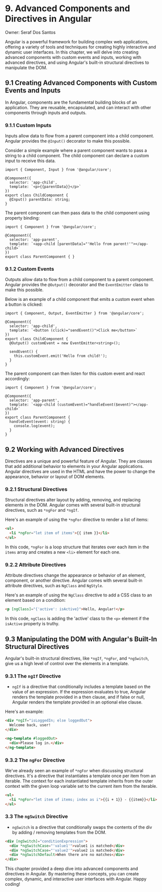 # 9. Advanced Components and Directives in Angular

Owner: Seraf Dos Santos

Angular is a powerful framework for building complex web applications, offering a variety of tools and techniques for creating highly interactive and dynamic user interfaces. In this chapter, we will delve into creating advanced components with custom events and inputs, working with advanced directives, and using Angular's built-in structural directives to manipulate the DOM.

## 9.1 Creating Advanced Components with Custom Events and Inputs

In Angular, components are the fundamental building blocks of an application. They are reusable, encapsulated, and can interact with other components through inputs and outputs.

### 9.1.1 Custom Inputs

Inputs allow data to flow from a parent component into a child component. Angular provides the `@Input()` decorator to make this possible.

Consider a simple example where a parent component wants to pass a string to a child component. The child component can declare a custom input to receive this data.

```tsx
import { Component, Input } from '@angular/core';

@Component({
  selector: 'app-child',
  template: `<p>{{parentData}}</p>`
})
export class ChildComponent {
  @Input() parentData: string;
}

```

The parent component can then pass data to the child component using property binding:

```tsx
import { Component } from '@angular/core';

@Component({
  selector: 'app-parent',
  template: `<app-child [parentData]="'Hello from parent!'"></app-child>`
})
export class ParentComponent { }

```

### 9.1.2 Custom Events

Outputs allow data to flow from a child component to a parent component. Angular provides the `@Output()` decorator and the `EventEmitter` class to make this possible.

Below is an example of a child component that emits a custom event when a button is clicked:

```tsx
import { Component, Output, EventEmitter } from '@angular/core';

@Component({
  selector: 'app-child',
  template: `<button (click)="sendEvent()">Click me</button>`
})
export class ChildComponent {
  @Output() customEvent = new EventEmitter<string>();

  sendEvent() {
    this.customEvent.emit('Hello from child!');
  }
}

```

The parent component can then listen for this custom event and react accordingly:

```tsx
import { Component } from '@angular/core';

@Component({
  selector: 'app-parent',
  template: `<app-child (customEvent)="handleEvent($event)"></app-child>`
})
export class ParentComponent {
  handleEvent(event: string) {
    console.log(event);
  }
}

```

## 9.2 Working with Advanced Directives

Directives are a unique and powerful feature of Angular. They are classes that add additional behavior to elements in your Angular applications. Angular directives are used in the HTML and have the power to change the appearance, behavior or layout of DOM elements.

### 9.2.1 Structural Directives

Structural directives alter layout by adding, removing, and replacing elements in the DOM. Angular comes with several built-in structural directives, such as `*ngFor` and `*ngIf`.

Here's an example of using the `*ngFor` directive to render a list of items:

```html
<ul>
  <li *ngFor="let item of items">{{ item }}</li>
</ul>

```

In this code, `*ngFor` is a loop structure that iterates over each item in the `items` array and creates a new `<li>` element for each one.

### 9.2.2 Attribute Directives

Attribute directives change the appearance or behavior of an element, component, or another directive. Angular comes with several built-in attribute directives, such as `NgClass` and `NgStyle`.

Here's an example of using the `NgClass` directive to add a CSS class to an element based on a condition:

```html
<p [ngClass]="{'active': isActive}">Hello, Angular!</p>

```

In this code, `ngClass` is adding the 'active' class to the `<p>` element if the `isActive` property is truthy.

## 9.3 Manipulating the DOM with Angular's Built-In Structural Directives

Angular's built-in structural directives, like `*ngIf`, `*ngFor`, and `*ngSwitch`, give us a high level of control over the elements in a template.

### 9.3.1 The `ngIf` Directive

- `ngIf` is a directive that conditionally includes a template based on the value of an expression. If the expression evaluates to true, Angular renders the template provided in a then clause, and if false or null, Angular renders the template provided in an optional else clause.

Here's an example:

```html
<div *ngIf="isLoggedIn; else loggedOut">
  Welcome back, user!
</div>

<ng-template #loggedOut>
  <div>Please log in.</div>
</ng-template>

```

### 9.3.2 The `ngFor` Directive

We've already seen an example of `*ngFor` when discussing structural directives. It's a directive that instantiates a template once per item from an iterable. The context for each instantiated template inherits from the outer context with the given loop variable set to the current item from the iterable.

```html
<ul>
  <li *ngFor="let item of items; index as i">{{i + 1}} - {{item}}</li>
</ul>

```

### 3.3 The `ngSwitch` Directive

- `ngSwitch` is a directive that conditionally swaps the contents of the div by adding / removing templates from the DOM.

```html
<div [ngSwitch]="conditionExpression">
  <div *ngSwitchCase="'value1'">value1 is matched</div>
  <div *ngSwitchCase="'value2'">value2 is matched</div>
  <div *ngSwitchDefault>When there are no matches</div>
</div>

```

This chapter provided a deep dive into advanced components and directives in Angular. By mastering these concepts, you can create complex, dynamic, and interactive user interfaces with Angular. Happy coding!